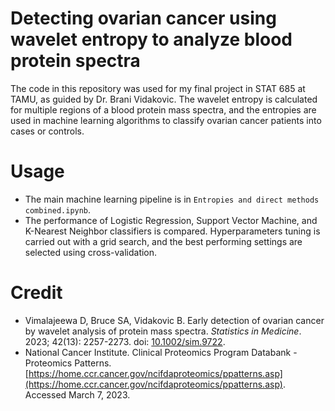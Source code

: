 # Detecting ovarian cancer using wavelet entropy to analyze blood protein spectra

The code in this repository was used for my final project in STAT 685 at TAMU, as guided by Dr. Brani Vidakovic. The wavelet entropy is calculated for multiple regions of a blood protein mass spectra, and the entropies are used in machine learning algorithms to classify ovarian cancer patients into cases or controls.

# Usage

- The main machine learning pipeline is in `Entropies and direct methods combined.ipynb`. 
- The performance of Logistic Regression, Support Vector Machine, and K-Nearest Neighbor classifiers is compared. Hyperparameters tuning is carried out with a grid search, and the best performing settings are selected using cross-validation.

# Credit

- Vimalajeewa D, Bruce SA, Vidakovic B. Early detection of ovarian cancer by wavelet analysis of protein mass spectra. _Statistics in Medicine_. 2023; 42(13): 2257-2273. doi: [10.1002/sim.9722](https://doi.org/10.1002/sim.9722).
- National Cancer Institute. Clinical Proteomics Program Databank - Proteomics Patterns. [https://home.ccr.cancer.gov/ncifdaproteomics/ppatterns.asp](https://home.ccr.cancer.gov/ncifdaproteomics/ppatterns.asp). Accessed March 7, 2023.
